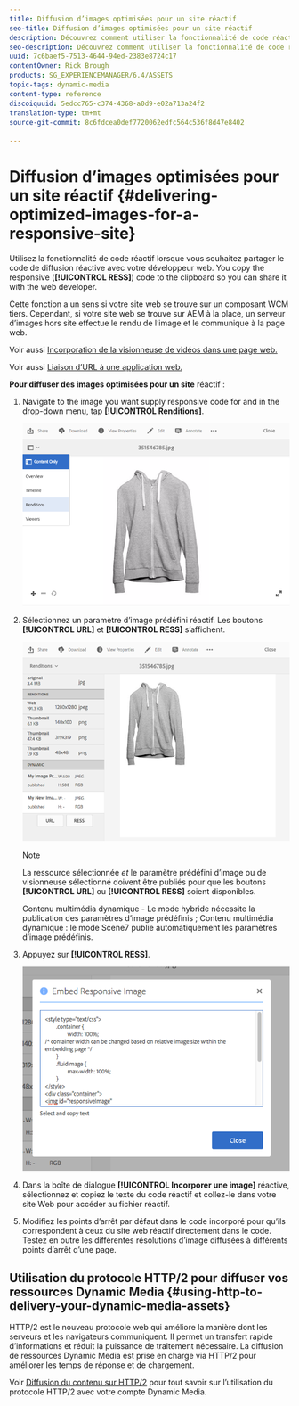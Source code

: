 ```yaml
---
title: Diffusion d’images optimisées pour un site réactif
seo-title: Diffusion d’images optimisées pour un site réactif
description: Découvrez comment utiliser la fonctionnalité de code réactif pour diffuser des images optimisées.
seo-description: Découvrez comment utiliser la fonctionnalité de code réactif pour diffuser des images optimisées.
uuid: 7c6baef5-7513-4644-94ed-2383e8724c17
contentOwner: Rick Brough
products: SG_EXPERIENCEMANAGER/6.4/ASSETS
topic-tags: dynamic-media
content-type: reference
discoiquuid: 5edcc765-c374-4368-a0d9-e02a713a24f2
translation-type: tm+mt
source-git-commit: 8c6fdcea0def7720062edfc564c536f8d47e8402

---
```



# Diffusion d’images optimisées pour un site réactif {#delivering-optimized-images-for-a-responsive-site}

Utilisez la fonctionnalité de code réactif lorsque vous souhaitez partager le code de diffusion réactive avec votre développeur web. You copy the responsive (**[!UICONTROL RESS]**) code to the clipboard so you can share it with the web developer.

Cette fonction a un sens si votre site web se trouve sur un composant WCM tiers. Cependant, si votre site web se trouve sur AEM à la place, un serveur d’images hors site effectue le rendu de l’image et le communique à la page web.

Voir aussi [Incorporation de la visionneuse de vidéos dans une page web.](embed-code.md)

Voir aussi [Liaison d’URL à une application web.](linking-urls-to-yourwebapplication.md)

**Pour diffuser des images optimisées pour un site** réactif :

1. Navigate to the image you want supply responsive code for and in the drop-down menu, tap **[!UICONTROL Renditions]**.

   ![chlimage_1-408](assets/chlimage_1-408.png)

1. Sélectionnez un paramètre d’image prédéfini réactif. Les boutons **[!UICONTROL URL]** et **[!UICONTROL RESS]** s’affichent.

   ![chlimage_1-409](assets/chlimage_1-409.png)

   >[!NOTE]
   >
   >La ressource sélectionnée *et* le paramètre prédéfini d’image ou de visionneuse sélectionné doivent être publiés pour que les boutons **[!UICONTROL URL]** ou **[!UICONTROL RESS]** soient disponibles.
   >
   >Contenu multimédia dynamique - Le mode hybride nécessite la publication des paramètres d’image prédéfinis ; Contenu multimédia dynamique : le mode Scene7 publie automatiquement les paramètres d’image prédéfinis.

1. Appuyez sur **[!UICONTROL RESS]**.

   ![chlimage_1-410](assets/chlimage_1-410.png)

1. Dans la boîte de dialogue **[!UICONTROL Incorporer une image]** réactive, sélectionnez et copiez le texte du code réactif et collez-le dans votre site Web pour accéder au fichier réactif.
1. Modifiez les points d’arrêt par défaut dans le code incorporé pour qu’ils correspondent à ceux du site web réactif directement dans le code. Testez en outre les différentes résolutions d’image diffusées à différents points d’arrêt d’une page.

## Utilisation du protocole HTTP/2 pour diffuser vos ressources Dynamic Media {#using-http-to-delivery-your-dynamic-media-assets}

HTTP/2 est le nouveau protocole web qui améliore la manière dont les serveurs et les navigateurs communiquent. Il permet un transfert rapide d’informations et réduit la puissance de traitement nécessaire. La diffusion de ressources Dynamic Media est prise en charge via HTTP/2 pour améliorer les temps de réponse et de chargement.

Voir [Diffusion du contenu sur HTTP/2](http2.md) pour tout savoir sur l’utilisation du protocole HTTP/2 avec votre compte Dynamic Media.
